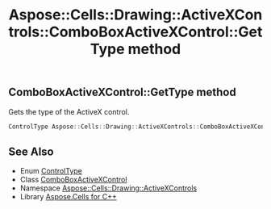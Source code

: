 ﻿---
title: Aspose::Cells::Drawing::ActiveXControls::ComboBoxActiveXControl::GetType method
linktitle: GetType
second_title: Aspose.Cells for C++ API Reference
description: 'Aspose::Cells::Drawing::ActiveXControls::ComboBoxActiveXControl::GetType method. Gets the type of the ActiveX control in C++.'
type: docs
weight: 600
url: /cpp/aspose.cells.drawing.activexcontrols/comboboxactivexcontrol/gettype/
---
## ComboBoxActiveXControl::GetType method


Gets the type of the ActiveX control.

```cpp
ControlType Aspose::Cells::Drawing::ActiveXControls::ComboBoxActiveXControl::GetType()
```

## See Also

* Enum [ControlType](../../controltype/)
* Class [ComboBoxActiveXControl](../)
* Namespace [Aspose::Cells::Drawing::ActiveXControls](../../)
* Library [Aspose.Cells for C++](../../../)
